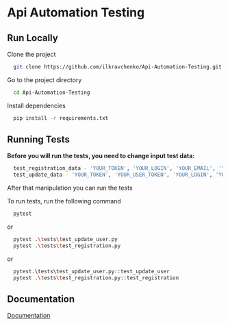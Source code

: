 
# Api Automation Testing


## Run Locally

Clone the project

```bash
  git clone https://github.com/ilkravchenko/Api-Automation-Testing.git
```

Go to the project directory

```bash
  cd Api-Automation-Testing
```

Install dependencies

```bash
  pip install -r requirements.txt
```


## Running Tests

**Before you will run the tests, you need to change input test data:**
```bash
  test_registration_data - 'YOUR_TOKEN', 'YOUR_LOGIN', 'YOUR_EMAIL', 'YOUR_PASSWORD'
  test_update_data - 'YOUR_TOKEN', 'YOUR_USER_TOKEN', 'YOUR_LOGIN', 'YOUR_NEW_EMAIL', 'YOUR_NEW_LOGIN'
```

After that manipulation you can run the tests

To run tests, run the following command

```bash
  pytest
```
or

```bash
  pytest .\tests\test_update_user.py
  pytest .\tests\test_registration.py
```
or

```bash
  pytest.\tests\test_update_user.py::test_update_user
  pytest .\tests\test_registration.py::test_registration
```


## Documentation

[Documentation](https://linktodocumentation)

